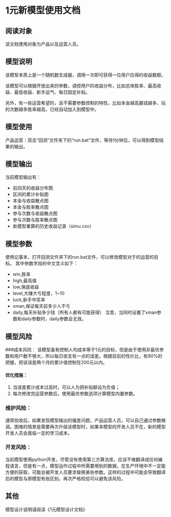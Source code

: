 # 1元新模型使用文档

## 阅读对象
该文档使用对象为产品以及运营人员。

## 模型说明
该模型本质上是一个随机数生成器，调用一次即可获得一位用户应得的收益数额。

该模型可以根据开放出来的参数，调控用户的收益分布，比如总体胜率、最高收益、最低收益、新手运气、每日固定补贴。

另外，有一些运营希望的，且不需要参数控制的特性，比如本金越高赢钱越多、玩的次数越多胜率越高，已经自动加入到模型中。

## 模型使用
产品运营：双击“回测”文件夹下的“run.bat”文件，等待1分钟后，可以得到模型结果的输出。

## 模型输出
当前模型输出有：
- 前四天的收益分布图
- 区间的累计补贴图
- 本金与收益散点图
- 本金与胜率散点图
- 参与次数与收益散点图
- 参与次数与胜率散点图
- 新模型重算的历史收益记录（simu.csv）

## 模型参数
使用记事本，打开回测文件夹下的run.bat文件，可以修改模型对于的运营的目标。
其中参数字段的中文含义如下：
- win,胜率
- high,最高值
- low,保底收益
- level,大赚大亏程度，1~10
- luck,新手中奖率
- xman,保证每天前多少人不亏
- daily,每天补贴多少钱（所有人都有可能获得）
注意，当同时设置了xman参数和daily参数时，daily参数会无效。

## 模型风险

###成本风险：
该模型虽有控制人均成本等于1元的目标，但是由于使用非最优参数和用户数不够大，所以每日收支有一点的误差。根据目前的性价比，有90%的把握，把该误差两个月的累计值控制在200元以内。

#### 优化措施：
1. 当误差累计成本过高时，可以人为把补贴额设为负值；
2. 每次修改完运营参数后，使用最优参数选项计算模型内置参数。

### 维护风险：
通常验收后，如果发现模型输出的偏差问题，产品运营人员，可以自己通过参数微调。困难的情景是需要再次升级该模型时，如果本模型的开发人员不在，新的模型开发人员会面临一定的学习成本。

### 开发风险：
当前模型使用python开发，尽管没有使用第三方算法库，应该不难翻译成任何编程语言，但是有一点，模型运作过程中所需要用到的数据，在生产环境中不一定能方便的获取，可能会被开发人员要求替换某些参数。这样的过程中可能会导致翻译后的模型与原模型有些区别。再次严格校验可以避免该风险。

## 其他
模型设计说明请阅读《1元模型设计文档》
